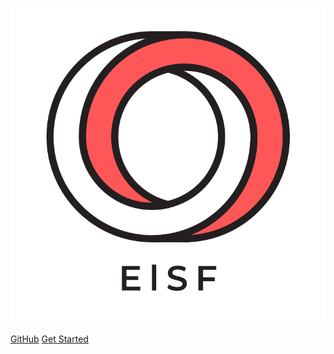 <!-- _coverpage.md -->

![logo](_media/ElSF.svg)

[GitHub](https://github.com/roblesterjr04/EloquentSalesForce)
[Get Started](#eloquent-sales-force)